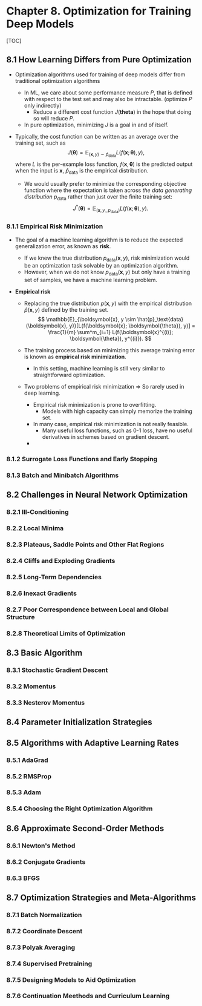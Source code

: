 # Chapter 8. Optimization for Training Deep Models

[TOC]

## 8.1 How Learning Differs from Pure Optimization

- Optimization algorithms used for training of deep models differ from traditional optimization algorithms

  - In ML, we care about some performance measure $P$, that is defined with respect to the test set and may also be intractable. (optimize $P​$ only indirectly)
    - Reduce a different cost function $J(\boldsymbol{theta})$ in the hope that doing so will reduce $P$.
  - In pure optimization, minimizing $J$ is a goal in and of itself.

- Typically, the cost function can be written as an average over the training set, such as
  $$
  J(\boldsymbol{\theta}) = \mathbb{E}_{(\boldsymbol{x}, y) \sim \hat{p}_\text{data}} L(f(\boldsymbol{x}; \boldsymbol{\theta}), y),
  $$
  where $L$ is the per-example loss function, $f(\boldsymbol{x}, \boldsymbol{\theta})$ is the predicted output when the input is $\boldsymbol{x}$, $\hat{p}_\text{data}$ is the empirical distribution.

  - We would usually prefer to minimize the corresponding objective function where the expectation is taken across *the data generating distribution* $p_\text{data}$ rather than just over the finite training set:
    $$
    J^*(\boldsymbol{\theta}) = \mathbb{E}_{(\boldsymbol{x}, y_ \sim p_\text{data})} L(f(\boldsymbol{x}; \boldsymbol{\theta}), y).
    $$

### 8.1.1 Empirical Risk Minimization

- The goal of a machine learning algorithm is to reduce the expected generalization error, as known as **risk**.

  - If we knew the true distribution $p_\text{data}(\boldsymbol{x}, y)$, risk minimization would be an optimization task solvable by an optimization algorithm.
  - However, when we do not know $p_\text{data}(\boldsymbol{x}, y)$ but only have a training set of samples, we have a machine learning problem.

- **Empirical risk**

  - Replacing the true distribution $p(\boldsymbol{x}, y)$ with the empirical distribution $\hat{p}(\boldsymbol{x}, y)$ defined by the training set.
    $$
    \mathbb{E}_{\boldsymbol{x}, y \sim \hat{p}_\text{data}(\boldsymbol{x}, y)}[L(f(\boldsymbol{x}; \boldsymbol{\theta}), y)] = \frac{1}{m} \sum^m_{i=1} L(f(\boldsymbol{x}^{(i)}; \boldsymbol{\theta}), y^{(i)}).
    $$

  - The training process based on minimizing this average training error is known as **empirical risk minimization**.

    - In this setting, machine learning is still very similar to straightforward optimization.

  - Two problems of empirical risk minimization => So rarely used in deep learning.

    - Empirical risk minimization is prone to overfitting.
      - Models with high capacity can simply memorize the training set.
    - In many case, empirical risk minimization is not really feasible.
      - Many useful loss functions, such as 0-1 loss, have no useful derivatives in schemes based on gradient descent.
    - 

### 8.1.2 Surrogate Loss Functions and Early Stopping 

### 8.1.3 Batch and Minibatch Algorithms

## 8.2 Challenges in Neural Network Optimization

### 8.2.1 Ill-Conditioning

### 8.2.2 Local Minima

### 8.2.3 Plateaus, Saddle Points and Other Flat Regions

### 8.2.4 Cliffs and Exploding Gradients

### 8.2.5 Long-Term Dependencies

### 8.2.6 Inexact Gradients

### 8.2.7 Poor Correspondence between Local and Global Structure

### 8.2.8 Theoretical Limits of Optimization

## 8.3 Basic Algorithm

### 8.3.1 Stochastic Gradient Descent

### 8.3.2 Momentus

### 8.3.3 Nesterov Momentus

## 8.4 Parameter Initialization Strategies

## 8.5 Algorithms with Adaptive Learning Rates

### 8.5.1 AdaGrad

### 8.5.2 RMSProp

### 8.5.3 Adam

### 8.5.4 Choosing the Right Optimization Algorithm

## 8.6 Approximate Second-Order Methods

### 8.6.1 Newton's Method

### 8.6.2 Conjugate Gradients

### 8.6.3 BFGS

## 8.7 Optimization Strategies and Meta-Algorithms

### 8.7.1 Batch Normalization

### 8.7.2 Coordinate Descent

### 8.7.3 Polyak Averaging

### 8.7.4 Supervised Pretraining

### 8.7.5 Designing Models to Aid Optimization

### 8.7.6 Continuation Meethods and Curriculum Learning



